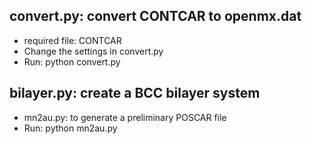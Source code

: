 ## convert.py: convert CONTCAR to openmx.dat
- required file: CONTCAR
- Change the settings in convert.py
- Run: python convert.py
## bilayer.py: create a BCC bilayer system
- mn2au.py: to generate a preliminary POSCAR file
- Run: python mn2au.py
